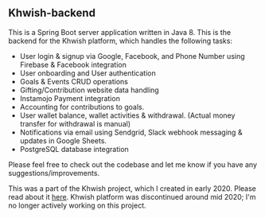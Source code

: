 ## Khwish-backend
This is a Spring Boot server application written in Java 8.
This is the backend for the Khwish platform, which handles the following tasks:
- User login & signup via Google, Facebook, and Phone Number using Firebase & Facebook integration 
- User onboarding and User authentication
- Goals & Events CRUD operations
- Gifting/Contribution website data handling
- Instamojo Payment integration
- Accounting for contributions to goals.
- User wallet balance, wallet activities & withdrawal. (Actual money transfer for withdrawal is manual)
- Notifications via email using Sendgrid, Slack webhook messaging & updates in Google Sheets.
- PostgreSQL database integration

Please feel free to check out the codebase and let me know if you have any suggestions/improvements.

This was a part of the Khwish project, which I created in early 2020. Please read about it [here](https://gist.github.com/2sjha/b9012f396290bf3b8ebfc2b89fcd01c4). Khwish platform was discontinued around mid 2020; I'm no longer actively working on this project.
